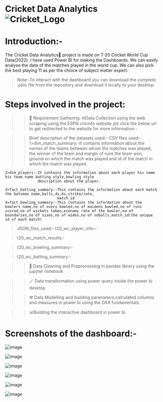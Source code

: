 # Cricket Data Analytics ![Cricket_Logo](https://github.com/Vkumar-sys/Industrial_Project_2-IPL_SPORTS_ANALYTICS-/assets/66684700/c76b0a7f-c330-4ec6-84b7-c641c9a9b3a9)

# Introduction:-
The Cricket Data Analytics🏏 project is made on T-20 Cricket World Cup Data(2022). I have used Power BI for making the Dashboards. We can easily analyse the data of the matches played in the world cup. We can also pick the best playing 11
as per the choice of subject matter expert.
>Note:-To interact with the dashboard you can download the complete .pbix file from the repository and download it locally to your desktop.

# Steps involved in the project:
>>📝 Requirement Gathering.
>>🌐Data Collection using the web scraping using the ESPN cricinfo website plz click the below url to get redirected to the website for more information:-
 
>>Brief description of the datasets used:-
  >CSV files used:-
    1>dim_match_summary:-It contains information about the names of the teams between whom the matches was played,
                         the winner of the team and margin of runs the team won, ground on which the match was played
                         and id of the match in which the match was played.

    2>dim_players:-It contains the information about each player his name his team name batting style,bowling style
                   description about the player.

    3>fact_batting_summary:-This contains the information about each match the batsman name,balls,4s,6s,strike/rate,
                            match_id
    4>fact_bowling_summary:-This contains the information about the bowlers name,no of overs bowled,no of maidens bowled,no of runs scored,no of wickets taken,economy rate of the bowler,no of boundaries,no of sixes,no of wides,no of noballs,match_id(the unique id of each match)

   >JSON_files_used:-
   >t20_wc_player_info:-

   >t20_wc_match_results:-

   >t20_wc_bowling_summary:-

   >t20_wc_batting_summary:-

>>🧹 Data Cleaning and Preprocessing in pandas library using the jupyter notebook

>>🪄 Data transformation using power query inside the power bi desktop

>>⚒️ Data Modelling and building parameters,calculated columns and measures in power bi using the DAX fundamentals.

>>📊Building the interactive dashboard in power bi.

# Screenshots of the dashboard:-
![image](https://github.com/Vkumar-sys/Industrial_Project_2-IPL_SPORTS_ANALYTICS-/assets/66684700/bcfdf0e0-95a0-4883-829f-8afd8455d081)

![image](https://github.com/Vkumar-sys/Industrial_Project_2-IPL_SPORTS_ANALYTICS-/assets/66684700/5bda263c-6da4-4446-b86d-27f34350ae83)

![image](https://github.com/Vkumar-sys/Industrial_Project_2-IPL_SPORTS_ANALYTICS-/assets/66684700/4056641c-5501-4c1b-9850-dda171f516de)

![image](https://github.com/Vkumar-sys/Industrial_Project_2-IPL_SPORTS_ANALYTICS-/assets/66684700/5f86225b-412d-4c3c-84d3-f9a402936778)

![image](https://github.com/Vkumar-sys/Industrial_Project_2-IPL_SPORTS_ANALYTICS-/assets/66684700/7dc57872-a6cf-45cf-8549-128ccd95a26e)

![image](https://github.com/Vkumar-sys/Industrial_Project_2-IPL_SPORTS_ANALYTICS-/assets/66684700/0e3f0f6e-dc77-470e-a493-82c3286876ae)

















